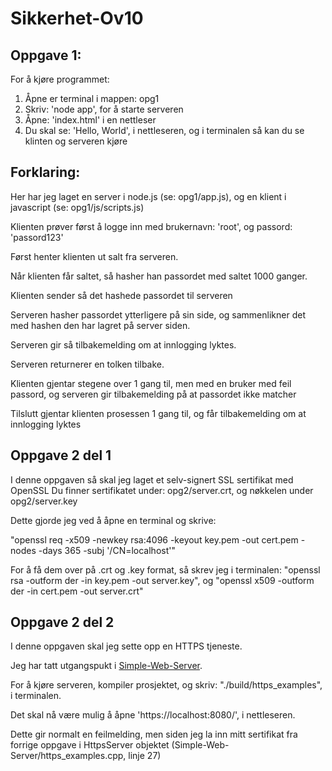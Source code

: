 # Sikkerhet-Ov10

## Oppgave 1:

For å kjøre programmet:
1. Åpne er terminal i mappen: opg1
2. Skriv: 'node app', for å starte serveren
3. Åpne: 'index.html' i en nettleser
4. Du skal se: 'Hello, World', i nettleseren, og i terminalen så kan du se klinten og serveren kjøre

## Forklaring:
Her har jeg laget en server i node.js (se: opg1/app.js), og en klient i javascript (se: opg1/js/scripts.js)

Klienten prøver først å logge inn med brukernavn: 'root', og passord: 'passord123'

Først henter klienten ut salt fra serveren. 

Når klienten får saltet, så hasher han passordet med saltet 1000 ganger.

Klienten sender så det hashede passordet til serveren

Serveren hasher passordet ytterligere på sin side, og sammenlikner det med hashen den har lagret på server siden.

Serveren gir så tilbakemelding om at innlogging lyktes. 

Serveren returnerer en tolken tilbake.

Klienten gjentar stegene over 1 gang til, men med en bruker med feil passord, og serveren gir tilbakemelding på at passordet ikke matcher

Tilslutt gjentar klienten prosessen 1 gang til, og får tilbakemelding om at innlogging lyktes

## Oppgave 2 del 1
I denne oppgaven så skal jeg laget et selv-signert SSL sertifikat med OpenSSL
Du finner sertifikatet under: opg2/server.crt, og nøkkelen under opg2/server.key

Dette gjorde jeg ved å åpne en terminal og skrive:

"openssl req -x509 -newkey rsa:4096 -keyout key.pem -out cert.pem -nodes -days 365 -subj '/CN=localhost'"

For å få dem over på .crt og .key format, så skrev jeg i terminalen:
"openssl rsa -outform der -in key.pem -out server.key", og 
"openssl x509 -outform der -in cert.pem -out server.crt"

## Oppgave 2 del 2
I denne oppgaven skal jeg sette opp en HTTPS tjeneste.

Jeg har tatt utgangspukt i [Simple-Web-Server](https://gitlab.com/eidheim/Simple-Web-Server).

For å kjøre serveren, kompiler prosjektet, og skriv: "./build/https_examples", i terminalen.

Det skal nå være mulig å åpne 'https://localhost:8080/', i nettleseren.

Dette gir normalt en feilmelding, men siden jeg la inn mitt sertifikat fra forrige oppgave i HttpsServer objektet (Simple-Web-Server/https_examples.cpp, linje 27)

